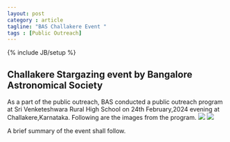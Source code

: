 ```yaml
---
layout: post
category : article
tagline: "BAS Challakere Event "
tags : [Public Outreach]
---
```


{% include JB/setup %}

## Challakere Stargazing event by Bangalore Astronomical Society
As a part of the public outreach, BAS conducted a public outreach program at Sri Venketeshwara Rural High School on 24th February,2024 evening at Challakere,Karnataka.
Following are the images from the program. 
![](assets/images/2024-02-26-Challakere-event.markdown/kids_1.jpg)
![](assets/images/2024-02-26-Challakere-event.markdown/kids_2.jpg)

A brief summary of the event shall follow.


